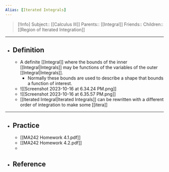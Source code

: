 ```yaml
---
Alias: [Iterated Integrals]
---
```

> [!Info]
> Subject:: [[Calculus III]]
> Parents:: [[Integral]]
> Friends:: 
> Children:: [[Region of Iterated Integration]]
---
- ## Definition
	- A definite [[Integral]] where the bounds of the inner [[Integral|Integrals]] may be functions of the variables of the outer [[Integral|Integrals]].
		- Normally these bounds are used to describe a shape that bounds a function of interest. 
	- ![[Screenshot 2023-10-16 at 6.34.24 PM.png]]
	- ![[Screenshot 2023-10-16 at 6.35.57 PM.png]]
	- [[Iterated Integral|Iterated Integrals]] can be rewritten with a different order of integration to make some [[itera]]
---
- ## Practice
	- [[MA242 Homework 4.1.pdf]]
	- [[MA242 Homework 4.2.pdf]]
	- 
- ## Reference